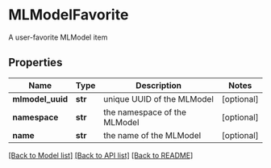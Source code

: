 # MLModelFavorite

A user-favorite MLModel item

## Properties
Name | Type | Description | Notes
------------ | ------------- | ------------- | -------------
**mlmodel_uuid** | **str** | unique UUID of the MLModel | [optional] 
**namespace** | **str** | the namespace of the MLModel | [optional] 
**name** | **str** | the name of the MLModel | [optional] 

[[Back to Model list]](../README.md#documentation-for-models) [[Back to API list]](../README.md#documentation-for-api-endpoints) [[Back to README]](../README.md)


